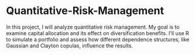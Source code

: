 # Quantitative-Risk-Management
In this project, I will analyze quantitative risk management. My goal is to examine capital allocation and its effect on diversification benefits. I'll use R to simulate a portfolio and assess how different dependence structures, like Gaussian and Clayton copulas, influence the results.
